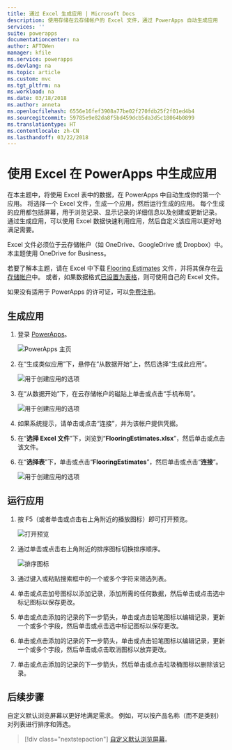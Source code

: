 ```yaml
---
title: 通过 Excel 生成应用 | Microsoft Docs
description: 使用存储在云存储帐户的 Excel 文件，通过 PowerApps 自动生成应用
services: ''
suite: powerapps
documentationcenter: na
author: AFTOWen
manager: kfile
ms.service: powerapps
ms.devlang: na
ms.topic: article
ms.custom: mvc
ms.tgt_pltfrm: na
ms.workload: na
ms.date: 03/18/2018
ms.author: anneta
ms.openlocfilehash: 6556e16fef3908a77be02f270fdb25f2f01ed4b4
ms.sourcegitcommit: 59785e9e82da8f5bd459dcb5da3d5c18064b0899
ms.translationtype: HT
ms.contentlocale: zh-CN
ms.lasthandoff: 03/22/2018
---
```

# <a name="generate-an-app-from-excel-in-powerapps"></a>使用 Excel 在 PowerApps 中生成应用
在本主题中，将使用 Excel 表中的数据，在 PowerApps 中自动生成你的第一个应用。 将选择一个 Excel 文件，生成一个应用，然后运行生成的应用。 每个生成的应用都包括屏幕，用于浏览记录、显示记录的详细信息以及创建或更新记录。 通过生成应用，可以使用 Excel 数据快速利用应用，然后自定义该应用以更好地满足需要。 

Excel 文件必须位于云存储帐户（如 OneDrive、GoogleDrive 或 Dropbox）中。 本主题使用 OneDrive for Business。

若要了解本主题，请在 Excel 中下载 [Flooring Estimates](https://az787822.vo.msecnd.net/documentation/get-started-from-data/FlooringEstimates.xlsx) 文件，并将其保存在[云存储帐户](connections/cloud-storage-blob-connections.md)中。 或者，如果数据格式[已设置为表格](https://support.office.com/article/Create-an-Excel-table-in-a-worksheet-E81AA349-B006-4F8A-9806-5AF9DF0AC664)，则可使用自己的 Excel 文件。 

如果没有适用于 PowerApps 的许可证，可以[免费注册](../signup-for-powerapps.md)。

## <a name="generate-the-app"></a>生成应用
1. 登录 [PowerApps](https://web.powerapps.com)。

    ![PowerApps 主页](./media/get-started-create-from-data/sign-in.png)

1. 在“生成类似应用”下，悬停在“从数据开始”上，然后选择“生成此应用”。

    ![用于创建应用的选项](./media/get-started-create-from-data/make-this-app.png)

1. 在“从数据开始”下，在云存储帐户的磁贴上单击或点击“手机布局”。

    ![用于创建应用的选项](./media/get-started-create-from-data/odfb-tile.png)

1. 如果系统提示，请单击或点击“连接”，并为该帐户提供凭据。

1. 在“**选择 Excel 文件**”下，浏览到“**FlooringEstimates.xlsx**”，然后单击或点击该文件。 

1. 在“**选择表**”下，单击或点击“**FlooringEstimates**”，然后单击或点击“**连接**”。

    ![用于创建应用的选项](./media/get-started-create-from-data/choose-table.png)

## <a name="run-the-app"></a>运行应用
1. 按 F5（或者单击或点击右上角附近的播放图标）即可打开预览。

    ![打开预览](./media/get-started-create-from-data/open-preview.png)

1. 通过单击或点击右上角附近的排序图标切换排序顺序。

    ![排序图标](./media/get-started-create-from-data/sort-icon.png)

1. 通过键入或粘贴搜索框中的一个或多个字符来筛选列表。

1. 单击或点击加号图标以添加记录，添加所需的任何数据，然后单击或点击选中标记图标以保存更改。

1. 单击或点击添加的记录的下一步箭头，单击或点击铅笔图标以编辑记录，更新一个或多个字段，然后单击或点击选中标记图标以保存更改。

1. 单击或点击添加的记录的下一步箭头，单击或点击铅笔图标以编辑记录，更新一个或多个字段，然后单击或点击取消图标以放弃更改。

1. 单击或点击添加的记录的下一步箭头，然后单击或点击垃圾桶图标以删除该记录。

## <a name="next-steps"></a>后续步骤
自定义默认浏览屏幕以更好地满足需求。 例如，可以按产品名称（而不是类别）对列表进行排序和筛选。

> [!div class="nextstepaction"]
> [自定义默认浏览屏幕](customize-layout-sharepoint.md)。